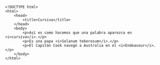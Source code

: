 <code>
&lt;!DOCTYPE html&gt;
&lt;html&gt;
    &lt;head&gt;
        &lt;title&gt;Cursiva&lt;/title&gt;
    &lt;/head&gt;
    &lt;body&gt;
        &lt;p&gt;Así es como hacemos que una palabra aparezca en &lt;i&gt;cursiva&lt;/i&gt;.&lt;/p&gt;
        &lt;p&gt;Es una papa &lt;i&gt;Solanum teberosum&lt;/i&gt;.&lt;/p&gt;
        &lt;p&gt;El Capitán Cook navegó a Australia en el &lt;i&gt;Endeavour&lt;/i&gt;.&lt;/p&gt;
    &lt;/body&gt;
&lt;/html&gt;
</code>